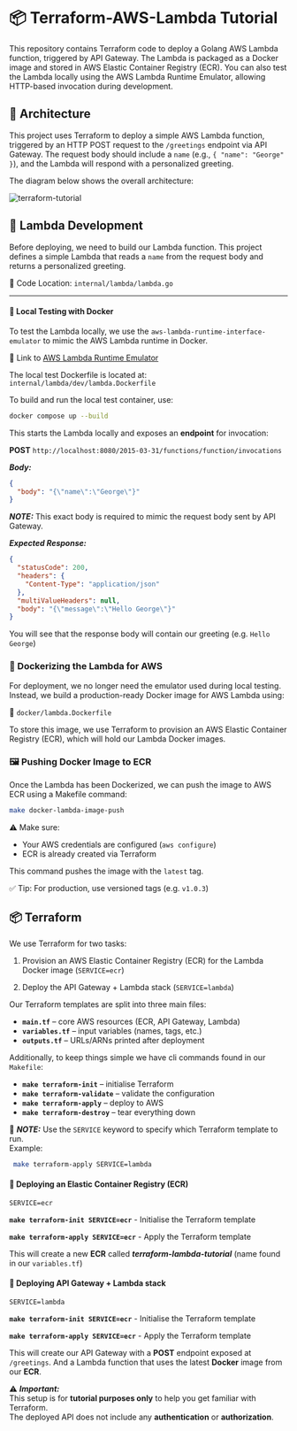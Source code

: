 # 📦 Terraform-AWS-Lambda Tutorial

This repository contains Terraform code to deploy a Golang AWS Lambda function, triggered by API Gateway. The Lambda is packaged as a Docker image and stored in AWS Elastic Container Registry (ECR). You can also test the Lambda locally using the AWS Lambda Runtime Emulator, allowing HTTP-based invocation during development.

## 🧬 Architecture

This project uses Terraform to deploy a simple AWS Lambda function, triggered by an HTTP POST request to the `/greetings` endpoint via API Gateway. The request body should include a `name` (e.g., `{ "name": "George" }`), and the Lambda will respond with a personalized greeting.

The diagram below shows the overall architecture:

![terraform-tutorial](https://github.com/user-attachments/assets/5d551283-dcd1-428e-a5e4-9aa7911499e7)

## 🔨 Lambda Development

Before deploying, we need to build our Lambda function. This project defines a simple Lambda that reads a `name` from the request body and returns a personalized greeting.

📁 Code Location: `internal/lambda/lambda.go`

---

#### 🧪 Local Testing with Docker

To test the Lambda locally, we use the `aws-lambda-runtime-interface-emulator` to mimic the AWS Lambda runtime in Docker.

🔗 Link to [AWS Lambda Runtime Emulator]("https://github.com/aws/aws-lambda-runtime-interface-emulator")

The local test Dockerfile is located at:  
`internal/lambda/dev/lambda.Dockerfile`

To build and run the local test container, use:

```bash
docker compose up --build
```

This starts the Lambda locally and exposes an **endpoint** for invocation:

**POST** `http://localhost:8080/2015-03-31/functions/function/invocations`

**_Body:_**

```json
{
  "body": "{\"name\":\"George\"}"
}
```

**_NOTE:_** This exact body is required to mimic the request body sent by API Gateway.

**_Expected Response:_**

```json
{
  "statusCode": 200,
  "headers": {
    "Content-Type": "application/json"
  },
  "multiValueHeaders": null,
  "body": "{\"message\":\"Hello George\"}"
}
```

You will see that the response body will contain our greeting (e.g. `Hello George`)

### 🐋 Dockerizing the Lambda for AWS

For deployment, we no longer need the emulator used during local testing. Instead, we build a production-ready Docker image for AWS Lambda using:

📁 `docker/lambda.Dockerfile`

To store this image, we use Terraform to provision an AWS Elastic Container Registry (ECR), which will hold our Lambda Docker images.

### 🖼 Pushing Docker Image to ECR

Once the Lambda has been Dockerized, we can push the image to AWS ECR using a Makefile command:

```bash
make docker-lambda-image-push
```

⚠️ Make sure:

- Your AWS credentials are configured (`aws configure`)
- ECR is already created via Terraform

This command pushes the image with the `latest` tag.

✅ Tip: For production, use versioned tags (e.g. `v1.0.3`)

## 📦 Terraform

We use Terraform for two tasks:

1. Provision an AWS Elastic Container Registry (ECR) for the Lambda Docker image (`SERVICE=ecr`)

2. Deploy the API Gateway + Lambda stack (`SERVICE=lambda`)

Our Terraform templates are split into three main files:

- **`main.tf`** – core AWS resources (ECR, API Gateway, Lambda)
- **`variables.tf`** – input variables (names, tags, etc.)
- **`outputs.tf`** – URLs/ARNs printed after deployment

Additionally, to keep things simple we have cli commands found in our `Makefile`:

- **`make terraform-init`** – initialise Terraform
- **`make terraform-validate`** – validate the configuration
- **`make terraform-apply`** – deploy to AWS
- **`make terraform-destroy`** – tear everything down

📝 **_NOTE:_** Use the `SERVICE` keyword to specify which Terraform template to run.  
 Example:

```bash
 make terraform-apply SERVICE=lambda
```

#### 🍱 Deploying an Elastic Container Registry (ECR)

`SERVICE=ecr`

**`make terraform-init SERVICE=ecr`** - Initialise the Terraform template

**`make terraform-apply SERVICE=ecr`** - Apply the Terraform template

This will create a new **ECR** called **_terraform-lambda-tutorial_** (name found in our `variables.tf`)

#### 💨 Deploying API Gateway + Lambda stack

`SERVICE=lambda`

**`make terraform-init SERVICE=ecr`** - Initialise the Terraform template

**`make terraform-apply SERVICE=ecr`** - Apply the Terraform template

This will create our API Gateway with a **POST** endpoint exposed at `/greetings`. And a Lambda function that uses the latest **Docker** image from our **ECR**.

⚠️ **_Important:_**  
This setup is for **tutorial purposes only** to help you get familiar with Terraform.  
The deployed API does not include any **authentication** or **authorization**.
